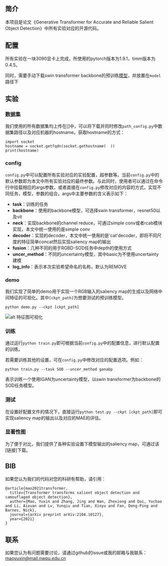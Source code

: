 ## 简介
本项目是论文《Generative Transformer for Accurate and Reliable Salient Object Detection》中所有实验对应的开源代码。

## 配置
所有实验在一块3090显卡上完成，所使用的pytorch版本为1.9.1，timm版本为0.4.5。

同时，需要手动下载swin transformer backbone的预训练[模型](https://github.com/SwinTransformer/storage/releases/download/v1.0.0/swin_base_patch4_window12_384.pth)，并放置在```model```路径下
## 实验
### 数据集
我们使用的所有数据集均上传在[]中，可以将下载并同时修改```path_config.py```中数据集路径以及对应机器的hostname。获取hostname的方式：
```
import socket
hostname = socket.getfqdn(socket.gethostname(  ))
print(hostname)
```
### config
```config.py```中可以配置所有实验对应的实验配置，超参数等。当前```config.py```中的默认参数即为本文中所有实验对应的最终参数。与此同时，使用者可以通过在命令行中挂载相应的args参数，或者直接在```config.py```修改对应的内容的方式，实现不同任务，模型，参数的组合。args中主要参数的含义表示如下：
* **task**：训练的任务
* **backbone**：使用的backbone模型，可选择swin transformer，resnet50以及vit
* **neck**：实现backbone的channel reduce，可通过simple conv或者rcab模块实现，本文中统一使用的是simple conv
* **decoder**：实现的decoder，本文中统一使用的是'cat'decoder，即将不同尺度的特征简单concat然后实现saliency map的输出
* **fusion**：几种不同的用于RGBD-SOD任务中depth的使用方式
* **uncer_method**：不同的uncertainty模型，其中basic为不使用uncertainty建模
* **log_info**：表示本次实验希望命名的名称，默认为REMOVE

### demo
我们实现了简单的demo用于实现一个RGB输入的saliency map的生成以及网络中间特征的可视化。其中```[ckpt_path]```为想要测试的预训练模型。
```
python demo.py --ckpt [ckpt_path]
```
![alt 特征图可视化](assert/assert.png)
### 训练
通过运行```python train.py```即可根据当前```config.py```中的配置信息，进行默认配置的训练。

若需要训练其他的设置，可在```config.py```中修改对应的配置选项。例如：

```python train.py --task SOD --uncer_method ganabp```

表示训练一个使用IGAN为uncertainty模型，以swin transformer为backbone的SOD任务模型。

### 测试
在设置好配置文件的情况下，直接运行```python test.py --ckpt [ckpt_path]```即可实现saliency map的输出以及对应的MAE的评估。
### 显著性图
为了便于对比，我们提供了各种实验设置下模型输出的saliency map，可通过该[链接]下载。
## BIB
如果您认为我们的代码对您的科研有帮助，请引用：
```
@article{mao2021transformer,
  title={Transformer transforms salient object detection and camouflaged object detection},
  author={Mao, Yuxin and Zhang, Jing and Wan, Zhexiong and Dai, Yuchao and Li, Aixuan and Lv, Yunqiu and Tian, Xinyu and Fan, Deng-Ping and Barnes, Nick},
  journal={arXiv preprint arXiv:2104.10127},
  year={2021}
}
```
## 联系
如果您认为有问题需要讨论，请通过github的issue或我的邮箱与我联系：maoyuxin@mail.nwpu.edu.cn

